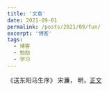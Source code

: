 ```yaml
---
title: '文章'
date: 2021-09-01
permalink: /posts/2021/09/fun/
excerpt: '博客'
tags:
  - 博客
  - 勉励
  - 学习
---
```


《送东阳马生序》   宋濂，  明，[正文](http://lostagex.github.io/live2d/sdymsx.html)



